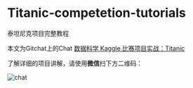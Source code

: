 # Titanic-competetion-tutorials
泰坦尼克项目完整教程

本文为Gitchat上的Chat [数据科学 Kaggle 比赛项目实战：Titanic](https://gitbook.cn/gitchat/activity/5bceccc2bdcbc133c64e98ee)

了解详细的项目讲解，请使用**微信**扫下方二维码：

![chat](C:\Users\26727\Dropbox\GitChat\Titanic\Titanic\Titanic-competetion-tutorials\code\pic\chat.png)